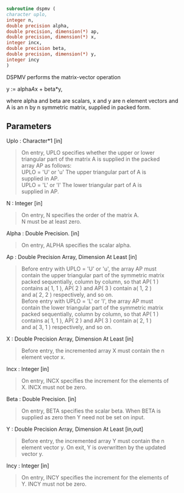 ```fortran  
subroutine dspmv (  
character uplo,  
integer n,  
double precision alpha,  
double precision, dimension(*) ap,  
double precision, dimension(*) x,  
integer incx,  
double precision beta,  
double precision, dimension(*) y,  
integer incy  
)  
```  
  
DSPMV  performs the matrix-vector operation  
  
y := alpha*A*x + beta*y,  
  
where alpha and beta are scalars, x and y are n element vectors and  
A is an n by n symmetric matrix, supplied in packed form.  
  
## Parameters  
Uplo : Character*1 [in]  
> On entry, UPLO specifies whether the upper or lower  
> triangular part of the matrix A is supplied in the packed  
> array AP as follows:  
> UPLO = 'U' or 'u'   The upper triangular part of A is  
> supplied in AP.  
> UPLO = 'L' or 'l'   The lower triangular part of A is  
> supplied in AP.  
  
N : Integer [in]  
> On entry, N specifies the order of the matrix A.  
> N must be at least zero.  
  
Alpha : Double Precision. [in]  
> On entry, ALPHA specifies the scalar alpha.  
  
Ap : Double Precision Array, Dimension At Least [in]  
> Before entry with UPLO = 'U' or 'u', the array AP must  
> contain the upper triangular part of the symmetric matrix  
> packed sequentially, column by column, so that AP( 1 )  
> contains a( 1, 1 ), AP( 2 ) and AP( 3 ) contain a( 1, 2 )  
> and a( 2, 2 ) respectively, and so on.  
> Before entry with UPLO = 'L' or 'l', the array AP must  
> contain the lower triangular part of the symmetric matrix  
> packed sequentially, column by column, so that AP( 1 )  
> contains a( 1, 1 ), AP( 2 ) and AP( 3 ) contain a( 2, 1 )  
> and a( 3, 1 ) respectively, and so on.  
  
X : Double Precision Array, Dimension At Least [in]  
> Before entry, the incremented array X must contain the n  
> element vector x.  
  
Incx : Integer [in]  
> On entry, INCX specifies the increment for the elements of  
> X. INCX must not be zero.  
  
Beta : Double Precision. [in]  
> On entry, BETA specifies the scalar beta. When BETA is  
> supplied as zero then Y need not be set on input.  
  
Y : Double Precision Array, Dimension At Least [in,out]  
> Before entry, the incremented array Y must contain the n  
> element vector y. On exit, Y is overwritten by the updated  
> vector y.  
  
Incy : Integer [in]  
> On entry, INCY specifies the increment for the elements of  
> Y. INCY must not be zero.  
  
